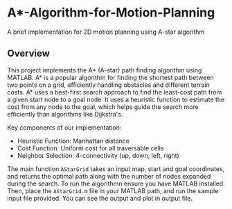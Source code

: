 # A*-Algorithm-for-Motion-Planning
A brief implementation for 2D motion planning using A-star algorithm


## Overview
This project implements the A* (A-star) path finding algorithm using MATLAB. A* is a popular algorithm for finding the shortest path between two points on a grid, efficiently handling obstacles and different terrain costs. A* uses a best-first search approach to find the least-cost path from a given start node to a goal node. It uses a heuristic function to estimate the cost from any node to the goal, which helps guide the search more efficiently than algorithms like Dijkstra's.

Key components of our implementation:
- Heuristic Function: Manhattan distance
- Cost Function: Uniform cost for all traversable cells
- Neighbor Selection: 4-connectivity (up, down, left, right)


The main function `AStarGrid` takes an input map, start and goal coordinates, and returns the optimal path along with the number of nodes expanded during the search. To run the algorithmn ensure you have MATLAB installed. Then, place the `AStarGrid.m` file in your MATLAB path, and run the sample input file provided. You can see the output and plot in output file.
